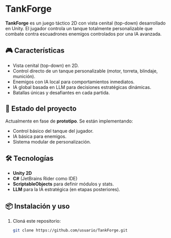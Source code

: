 # TankForge

**TankForge** es un juego táctico 2D con vista cenital (top-down) desarrollado en Unity. El jugador controla un tanque totalmente personalizable que combate contra escuadrones enemigos controlados por una IA avanzada. 

## 🎮 Características

- Vista cenital (top-down) en 2D.
- Control directo de un tanque personalizable (motor, torreta, blindaje, munición).
- Enemigos con IA local para comportamientos inmediatos.
- IA global basada en LLM para decisiones estratégicas dinámicas.
- Batallas únicas y desafiantes en cada partida.

## 🚀 Estado del proyecto

Actualmente en fase de **prototipo**. Se están implementando:
- Control básico del tanque del jugador.
- IA básica para enemigos.
- Sistema modular de personalización.

## 🛠️ Tecnologías

- **Unity 2D**
- **C#** (JetBrains Rider como IDE)
- **ScriptableObjects** para definir módulos y stats.
- **LLM** para la IA estratégica (en etapas posteriores).

## 📦 Instalación y uso

1. Cloná este repositorio:
   ```bash
   git clone https://github.com/usuario/TankForge.git
